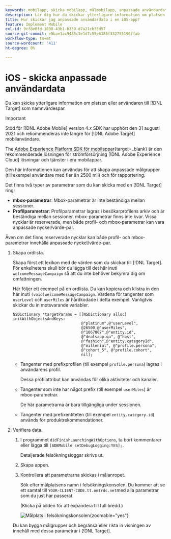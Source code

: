 ```yaml
---
keywords: mobilapp, skicka mobilapp, målmobilapp, anpassade användardata för mobilapp, anpassade data för mobilapp
description: Lär dig hur du skickar ytterligare information om platsen eller användaren till [!DNL Adobe Target] som namnvärdespar för att hjälpa er att skapa anpassade målgrupper.
title: Hur skickar jag anpassade användardata i en iOS-app?
feature: Implement Mobile
exl-id: 9cf8e8fd-1898-43b1-b339-d7a21cb35d57
source-git-commit: e5bae1ac9485c3e1d7c55e6386f332755196ffab
workflow-type: tm+mt
source-wordcount: '411'
ht-degree: 0%

---
```


# iOS - skicka anpassade användardata

Du kan skicka ytterligare information om platsen eller användaren till [!DNL Target] som namnvärdespar.

>[!IMPORTANT]
>
>Stöd för [!DNL Adobe Mobile] version 4.*x* SDK har upphört den 31 augusti 2021 och rekommenderas inte längre för [!DNL Adobe Target] mobilanvändare.
>
>The [Adobe Experience Platform SDK för mobilappar](https://developer.adobe.com/client-sdks/documentation/){target=_blank} är den rekommenderade lösningen för strömförsörjning [!DNL Adobe Experience Cloud] lösningar och tjänster i era mobilappar.

Den här informationen kan användas för att skapa anpassade målgrupper (till exempel användare med fler än 2500 mil) och för rapportering.

Det finns två typer av parametrar som du kan skicka med en [!DNL Target] ring:

* **mbox-parametrar**: Mbox-parametrar är inte beständiga mellan sessioner.
* **Profilparametrar**: Profilparametrar lagras i besökarprofilens arkiv och är beständiga mellan sessioner. mbox-parametrar finns inte kvar. Vissa nycklar är reserverade, men både profil- och mbox-parametrar kan vara anpassade nyckel/värde-par.

Även om det finns reserverade nycklar kan både profil- och mbox-parametrar innehålla anpassade nyckel/värde-par.

1. Skapa ordlista.

   Skapa först ett lexikon med de värden som du skickar till [!DNL Target]. För enkelhetens skull bör du lägga till det här inuti `welcomeMessageCampaign` så att du inte behöver bekymra dig om omfattningen.

   Här följer ett exempel på en ordlista. Du kan kopiera och klistra in den här inuti `(void)welcomeMessageCampaign`. Värdena för tangenter som `userLevel` och `userMiles` är hårdkodade i detta exempel. Vanligtvis skickar du in motsvarande variabler.

   ```
   NSDictionary *targetParams = [[NSDictionary alloc] initWithObjectsAndKeys: 
                                 @"platinum",@"userLevel", 
                                 @26500,@"userMiles", 
                                 @"1067007",@"entity.id", 
                                 @"dealsapp.qa", @"host", 
                                 @"fashion",@"entity.categoryId", 
                                 @"millenial", @"profile.persona", 
                                 @"cohort_5", @"profile.cohort", 
                                 nil];
   ```

   * Tangenter med prefixprofilen (till exempel `profile.persona`) lagras i användarens profil.

     Dessa profilattribut kan användas för olika aktiviteter och kanaler.

   * Tangenter som inte har något prefix (till exempel `userMiles`) är mbox-parametrar.

     De här parametrarna är bara tillgängliga under sessionen.

   * Tangenter med prefixentiteten (till exempel `entity.category.id`) används för produktrekommendationer.

1. Verifiera data.
   1. I programmet `didFinishLaunchingWithOptions`, ta bort kommentarer eller lägga till `[ADBMobile setDebugLogging:YES];`.

      Detaljerade felsökningsloggar skrivs ut.
   1. Skapa appen.
   1. Kontrollera att parametrarna skickas i målanropet.

      Sök efter målplatsens namn i felsökningskonsolen. Du kommer att se ett samtal till `YOUR-CLIENT-CODE.tt.omtrdc.net`med alla parametrar som du just har passerat.

      (Klicka på bilden för att expandera till full bredd.)

      ![Målplats i felsökningskonsolen](/help/dev/implement/mobile/assets/mobile-debug.png "Målplats i felsökningskonsolen"){zoomable=&quot;yes&quot;}

   Du kan bygga målgrupper och begränsa eller rikta in visningen av innehåll med dessa parametrar i [!DNL Target].

